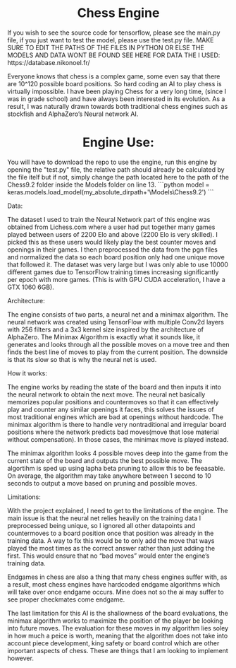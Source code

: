 <h1 align="center"> Chess Engine </h1>
If you wish to see the source code for tensorflow, please see the main.py file, if you just want to test the model, please use the test.py file. MAKE SURE TO EDIT THE PATHS OF THE FILES IN PYTHON OR ELSE THE MODELS AND DATA WONT BE FOUND SEE HERE FOR DATA THE I USED: https://database.nikonoel.fr/

 Everyone knows that chess is a complex game, some even say that there are 10^120 possible board positions. So hard coding an AI to play chess is virtually impossible. I have been playing Chess for a very long time, (since I was in grade school) and have always been interested in its evolution. As a result, I was naturally drawn towards both traditional chess engines such as stockfish and AlphaZero’s Neural network AI. 


<h1 align="center"> Engine Use: </h1>
You will have to download the repo to use the engine, run this engine by opening the "test.py" file, the relative path should already be calculated by the file itelf but if not, simply change the path located here to the path of the Chess9.2 folder inside the Models folder on line 13.
```python
model = keras.models.load_model(my_absolute_dirpath+'\Models\Chess9.2')
```


Data:

The dataset I used to train the Neural Network part of this engine was obtained from Lichess.com where a user had put together many games played between users of 2200 Elo and above (2200 Elo is very skilled). I picked this as these users would likely play the best counter moves and openings in their games. I then preprocessed the data from the pgn files and normalized the data so each board position only had one unique move that followed it. The dataset was very large but I was only able to use 10000 different games due to TensorFlow training times increasing significantly per epoch with more games. (This is with GPU CUDA acceleration, I have a GTX 1060 6GB).

Architecture:

The engine consists of two parts, a neural net and a minimax algorithm. The neural network was created using TensorFlow with multiple Conv2d layers with 256 filters and a 3x3 kernel size inspired by the architecture of AlphaZero. The Minimax Algorithm is exactly what it sounds like, it generates and looks through all the possible moves on a move tree and then finds the best line of moves to play from the current position. The downside is that its slow so that is why the neural net is used.

How it works:

The engine works by reading the state of the board and then inputs it into the neural network to obtain the next move.  The neural net basically memorizes popular positions and countermoves so that it can effectively play and counter any similar openings it faces, this solves the issues of most traditional engines which are bad at openings without hardcode. The minimax algorithm is there to handle very nontraditional and irregular board positions where the network predicts bad moves(move that lose material without compensation). In those cases, the minimax move is played instead.

The minimax algorithm looks 4 possible moves deep into the game from the current state of the board and outputs the best possible move. The algortihm is sped up using lapha beta pruning to allow this to be feeasable. On average, the algorithm may take anywhere between 1 second to 10 seconds to output a move based on pruning and possible moves.

Limitations:

With the project explained, I need to get to the limitations of the engine. The main issue is that the neural net relies heavily on the training data I preprocessed being unique, so I ignored all other datapoints and countermoves to a board position once that position was already in the training data. A way to fix this would be to only add the move that ways played the most times as the correct answer rather than just adding the first. This would ensure that no “bad moves” would enter the engine’s training data. 

Endgames in chess are also a thing that many chess engines suffer with, as a result, most chess engines have hardcoded endgame algorithms which will take over once endgame occurs. Mine does not so the ai may suffer to see proper checkmates come endgame.

The last limitation for this AI is the shallowness of the board evaluations, the minimax algorithm works to maximize the position of the player be looking into future moves. The evaluation for these moves in my algorithm lies soley in how much a peice is worth, meaning that the algorithm does not take into account piece development, king safety or board control which are other important aspects of chess. These are things that I am looking to implement however.
